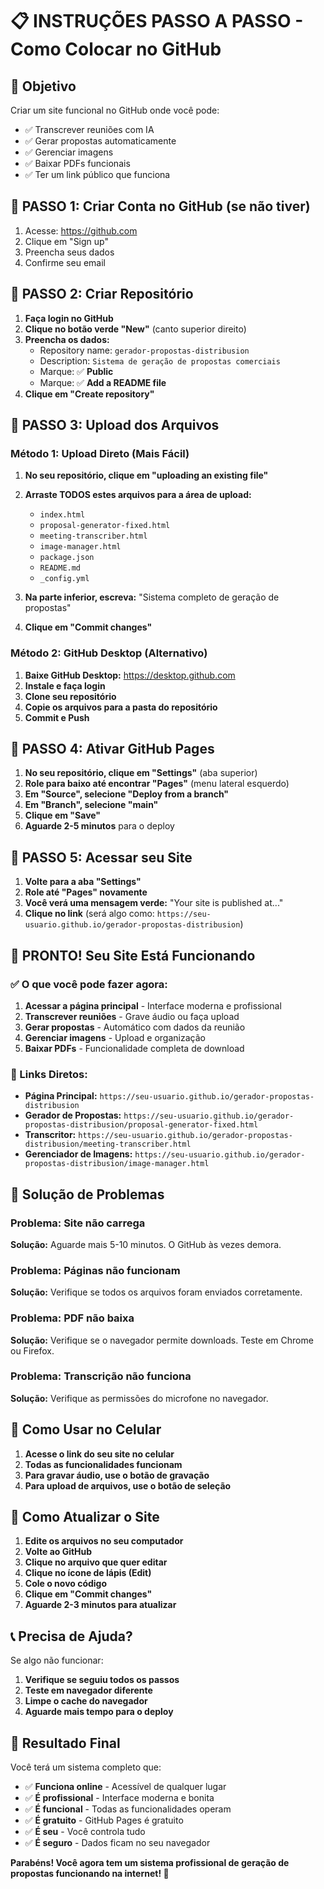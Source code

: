 # 📋 INSTRUÇÕES PASSO A PASSO - Como Colocar no GitHub

## 🎯 Objetivo
Criar um site funcional no GitHub onde você pode:
- ✅ Transcrever reuniões com IA
- ✅ Gerar propostas automaticamente
- ✅ Gerenciar imagens
- ✅ Baixar PDFs funcionais
- ✅ Ter um link público que funciona

## 📝 PASSO 1: Criar Conta no GitHub (se não tiver)

1. Acesse: https://github.com
2. Clique em "Sign up"
3. Preencha seus dados
4. Confirme seu email

## 📝 PASSO 2: Criar Repositório

1. **Faça login no GitHub**
2. **Clique no botão verde "New"** (canto superior direito)
3. **Preencha os dados:**
   - Repository name: `gerador-propostas-distribusion`
   - Description: `Sistema de geração de propostas comerciais`
   - Marque: ✅ **Public**
   - Marque: ✅ **Add a README file**
4. **Clique em "Create repository"**

## 📝 PASSO 3: Upload dos Arquivos

### Método 1: Upload Direto (Mais Fácil)

1. **No seu repositório, clique em "uploading an existing file"**
2. **Arraste TODOS estes arquivos para a área de upload:**
   - `index.html`
   - `proposal-generator-fixed.html`
   - `meeting-transcriber.html`
   - `image-manager.html`
   - `package.json`
   - `README.md`
   - `_config.yml`

3. **Na parte inferior, escreva:** "Sistema completo de geração de propostas"
4. **Clique em "Commit changes"**

### Método 2: GitHub Desktop (Alternativo)

1. **Baixe GitHub Desktop:** https://desktop.github.com
2. **Instale e faça login**
3. **Clone seu repositório**
4. **Copie os arquivos para a pasta do repositório**
5. **Commit e Push**

## 📝 PASSO 4: Ativar GitHub Pages

1. **No seu repositório, clique em "Settings"** (aba superior)
2. **Role para baixo até encontrar "Pages"** (menu lateral esquerdo)
3. **Em "Source", selecione "Deploy from a branch"**
4. **Em "Branch", selecione "main"**
5. **Clique em "Save"**
6. **Aguarde 2-5 minutos** para o deploy

## 📝 PASSO 5: Acessar seu Site

1. **Volte para a aba "Settings"**
2. **Role até "Pages" novamente**
3. **Você verá uma mensagem verde:** "Your site is published at..."
4. **Clique no link** (será algo como: `https://seu-usuario.github.io/gerador-propostas-distribusion`)

## 🎉 PRONTO! Seu Site Está Funcionando

### ✅ O que você pode fazer agora:

1. **Acessar a página principal** - Interface moderna e profissional
2. **Transcrever reuniões** - Grave áudio ou faça upload
3. **Gerar propostas** - Automático com dados da reunião
4. **Gerenciar imagens** - Upload e organização
5. **Baixar PDFs** - Funcionalidade completa de download

### 🔗 Links Diretos:

- **Página Principal:** `https://seu-usuario.github.io/gerador-propostas-distribusion`
- **Gerador de Propostas:** `https://seu-usuario.github.io/gerador-propostas-distribusion/proposal-generator-fixed.html`
- **Transcritor:** `https://seu-usuario.github.io/gerador-propostas-distribusion/meeting-transcriber.html`
- **Gerenciador de Imagens:** `https://seu-usuario.github.io/gerador-propostas-distribusion/image-manager.html`

## 🚨 Solução de Problemas

### Problema: Site não carrega
**Solução:** Aguarde mais 5-10 minutos. O GitHub às vezes demora.

### Problema: Páginas não funcionam
**Solução:** Verifique se todos os arquivos foram enviados corretamente.

### Problema: PDF não baixa
**Solução:** Verifique se o navegador permite downloads. Teste em Chrome ou Firefox.

### Problema: Transcrição não funciona
**Solução:** Verifique as permissões do microfone no navegador.

## 📱 Como Usar no Celular

1. **Acesse o link do seu site no celular**
2. **Todas as funcionalidades funcionam**
3. **Para gravar áudio, use o botão de gravação**
4. **Para upload de arquivos, use o botão de seleção**

## 🔄 Como Atualizar o Site

1. **Edite os arquivos no seu computador**
2. **Volte ao GitHub**
3. **Clique no arquivo que quer editar**
4. **Clique no ícone de lápis (Edit)**
5. **Cole o novo código**
6. **Clique em "Commit changes"**
7. **Aguarde 2-3 minutos para atualizar**

## 📞 Precisa de Ajuda?

Se algo não funcionar:

1. **Verifique se seguiu todos os passos**
2. **Teste em navegador diferente**
3. **Limpe o cache do navegador**
4. **Aguarde mais tempo para o deploy**

## 🎯 Resultado Final

Você terá um sistema completo que:

- ✅ **Funciona online** - Acessível de qualquer lugar
- ✅ **É profissional** - Interface moderna e bonita
- ✅ **É funcional** - Todas as funcionalidades operam
- ✅ **É gratuito** - GitHub Pages é gratuito
- ✅ **É seu** - Você controla tudo
- ✅ **É seguro** - Dados ficam no seu navegador

**Parabéns! Você agora tem um sistema profissional de geração de propostas funcionando na internet! 🚀**
